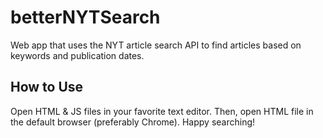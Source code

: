 # betterNYTSearch
Web app that uses the NYT article search API to find articles based on keywords and publication dates.

## How to Use
Open HTML & JS files in your favorite text editor. Then, open HTML file in the default browser (preferably Chrome). Happy searching!